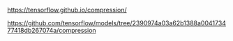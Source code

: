 https://tensorflow.github.io/compression/

https://github.com/tensorflow/models/tree/2390974a03a62b1388a004173477418db267074a/compression
